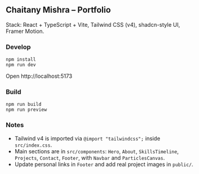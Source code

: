 ## Chaitany Mishra – Portfolio

Stack: React + TypeScript + Vite, Tailwind CSS (v4), shadcn-style UI, Framer Motion.

### Develop

```
npm install
npm run dev
```

Open http://localhost:5173

### Build

```
npm run build
npm run preview
```

### Notes
- Tailwind v4 is imported via `@import "tailwindcss";` inside `src/index.css`.
- Main sections are in `src/components`: `Hero`, `About`, `SkillsTimeline`, `Projects`, `Contact`, `Footer`, with `Navbar` and `ParticlesCanvas`.
- Update personal links in `Footer` and add real project images in `public/`.
